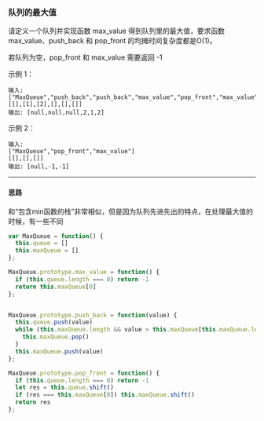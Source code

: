 ### 队列的最大值

请定义一个队列并实现函数 max_value 得到队列里的最大值，要求函数max_value、push_back 和 pop_front 的均摊时间复杂度都是O(1)。

若队列为空，pop_front 和 max_value 需要返回 -1

示例 1：
```
输入: 
["MaxQueue","push_back","push_back","max_value","pop_front","max_value"]
[[],[1],[2],[],[],[]]
输出: [null,null,null,2,1,2]
```
示例 2：
```
输入: 
["MaxQueue","pop_front","max_value"]
[[],[],[]]
输出: [null,-1,-1]
```
---

#### 思路

和“包含min函数的栈”非常相似，但是因为队列先进先出的特点，在处理最大值的时候，有一些不同

``` js
var MaxQueue = function() {
  this.queue = []
  this.maxQueue = []
};

MaxQueue.prototype.max_value = function() {
  if (this.queue.length === 0) return -1
  return this.maxQueue[0]
};


MaxQueue.prototype.push_back = function(value) {
  this.queue.push(value)
  while (this.maxQueue.length && value > this.maxQueue[this.maxQueue.length - 1]) {
    this.maxQueue.pop()
  }
  this.maxQueue.push(value)
};

MaxQueue.prototype.pop_front = function() {
  if (this.queue.length === 0) return -1
  let res = this.queue.shift()
  if (res === this.maxQueue[0]) this.maxQueue.shift()
  return res
};
```
